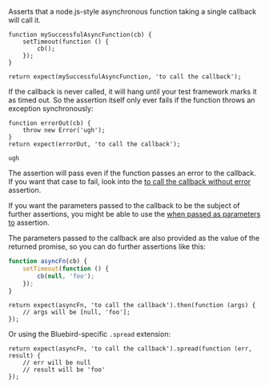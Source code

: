 Asserts that a node.js-style asynchronous function taking a single callback
will call it.

```javascript#async:true
function mySuccessfulAsyncFunction(cb) {
    setTimeout(function () {
        cb();
    });
}

return expect(mySuccessfulAsyncFunction, 'to call the callback');
```

If the callback is never called, it will hang until your test framework marks
it as timed out. So the assertion itself only ever fails if the function
throws an exception synchronously:

```javascript#async:true
function errorOut(cb) {
    throw new Error('ugh');
}
return expect(errorOut, 'to call the callback');
```

```output
ugh
```

The assertion will pass even if the function passes an error to the callback.
If you want that case to fail, look into the
[to call the callback without error](/assertions/function/to-call-the-callback-without-error/)
assertion.

If you want the parameters passed to the callback to be the subject of further assertions,
you might be able to use the
[when passed as parameters to](/assertions/array-like/when-passed-as-parameters-to/) assertion.

The parameters passed to the callback are also provided as the value of the returned promise,
so you can do further assertions like this:

```javascript
function asyncFn(cb) {
    setTimeout(function () {
        cb(null, 'foo');
    });
}
```

```javascript#async:true
return expect(asyncFn, 'to call the callback').then(function (args) {
    // args will be [null, 'foo'];
});
```

Or using the Bluebird-specific `.spread` extension:

```javascript#async:true
return expect(asyncFn, 'to call the callback').spread(function (err, result) {
    // err will be null
    // result will be 'foo'
});
```
